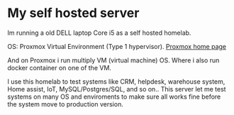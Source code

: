 # My self hosted server

Im running a old DELL laptop Core i5 as a self hosted homelab.

OS: Proxmox Virtual Environment (Type 1 hypervisor). [Proxmox home page]([https://](https://proxmox.com/en/))

And on Proxmox i run multiply VM (virtual machine) OS. Where i also run docker container on one of the VM.

I use this homelab to test systems like CRM, helpdesk, warehouse system, Home assist, IoT, MySQL/Postgres/SQL, and so on..
This server let me test systems on many OS and enviroments to make sure all works fine before the system move to production version.

